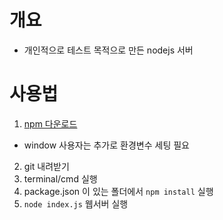 # 개요

- 개인적으로 테스트 목적으로 만든 nodejs 서버

# 사용법

1. [npm 다운로드](https://nodejs.org/en/)

- window 사용자는 추가로 환경변수 세팅 필요

2. git 내려받기
3. terminal/cmd 실행
4. package.json 이 있는 폴더에서 `npm install` 실행
5. `node index.js` 웹서버 실행
